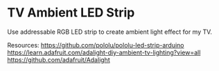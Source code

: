 # TV Ambient LED Strip

Use addressable RGB LED strip to create ambient light effect for my TV.

Resources:
https://github.com/pololu/pololu-led-strip-arduino
https://learn.adafruit.com/adalight-diy-ambient-tv-lighting?view=all
https://github.com/adafruit/Adalight
